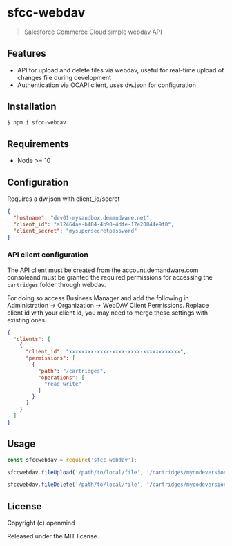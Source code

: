 # sfcc-webdav

>  Salesforce Commerce Cloud simple webdav API

## Features

* API for upload and delete files via webdav, useful for real-time upload of changes file during development
* Authentication via OCAPI client, uses dw.json for configuration

## Installation

```bash
$ npm i sfcc-webdav
```

## Requirements
* Node >= 10

## Configuration

Requires a dw.json with client_id/secret

```json
{
  "hostname": "dev01-mysandbox.demandware.net",
  "client_id": "a12464ae-b484-4b90-4dfe-17e20844e9f0",
  "client_secret": "mysupersecretpassword"
}
```

### API client configuration

The API client must be created from the account.demandware.com consoleand must be granted the required permissions for accessing the `cartridges` folder through webdav.

For doing so access Business Manager and add the following in Administration -> Organization -> WebDAV Client Permissions. Replace client id with your client id, you may need to merge these settings with existing ones.

```json
{
  "clients": [
    {
      "client_id": "xxxxxxxx-xxxx-xxxx-xxxx-xxxxxxxxxxxx",
      "permissions": [
        {
          "path": "/cartridges",
          "operations": [
            "read_write"
          ]
        }
      ]
    }
  ]
}
```

## Usage

```javascript
const sfccwebdav = require('sfcc-webdav');

sfccwebdav.fileUpload('/path/to/local/file', '/cartridges/mycodeversion/app_storefront/cartridge/static/filetoupload');

sfccwebdav.fileDelete('/path/to/local/file', '/cartridges/mycodeversion/app_storefront/cartridge/static/filetodelete');
```


## License

Copyright (c) openmind

Released under the MIT license.